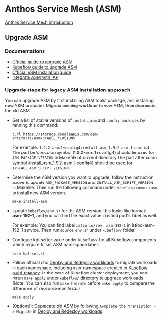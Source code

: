 # Anthos Service Mesh (ASM)

[Anthos Service Mesh introduction](https://cloud.google.com/anthos/service-mesh)

## Upgrade ASM

### Documentations

* [Official guide to upgrade ASM](https://cloud.google.com/service-mesh/docs/upgrade-path-old-versions-gke)
* [Kubeflow guide to upgrade ASM](https://www.kubeflow.org/docs/distributions/gke/deploy/upgrade/#upgrade-asm-anthos-service-mes)
* [Official ASM instalation guide](https://cloud.google.com/service-mesh/docs/scripted-install/gke-install)
* [Integrate ASM with IAP](https://cloud.google.com/service-mesh/docs/iap-integration)

### Upgrade steps for legacy ASM installation approach

You can upgrade ASM by first installing ASM tools' package, and installing new ASM to cluster. Migrate existing workload to new ASM, then deprecate the old ASM:

* Get a list of stable versions of `install_asm` and `config packages` by running this command:

    ```
    curl https://storage.googleapis.com/csm-artifacts/asm/STABLE_VERSIONS
    ```

    For example: `1.9.2-asm.1+config4:install_asm_1.9.2-asm.1-config4`. The part before colon symbol (1.9.2-asm.1+config4) should be used for `ASM_PACKAGE_VERSION` in Makefile of current directory.The part after colon symbol (install_asm_1.9.2-asm.1-config4) should be used for `INSTALL_ASM_SCRIPT_VERSION`.

* Determine the ASM version you want to upgrade, follow the instruction above to update `ASM_PACKAGE_VERSION` and `INSTALL_ASM_SCRIPT_VERSION` in Makefile. Then run the following command under `kubeflow/common/asm` to install new ASM version.

    ```
    make install-asm
    ```

* Update `kubeflow/env.sh` for the ASM version, this looks like format: **asm-192-1**, and you can find the exact value in istiod pod's label as well.
    
    For example: You can find label `istio.io/rev: asm-192-1` in istiod-asm-192-1 service. Then run `source env.sh` under `kubeflow/` folder.

* Configure kpt setter value under `kubeflow/` for all Kubeflow components which require to set ASM namespace label:

    ```
    bash kpt-set.sh
    ```

* Follow official doc [Deploy and Redeploy workloads](https://cloud.google.com/service-mesh/docs/scripted-install/gke-upgrade#deploying_and_redeploying_workloads) to migrate workloads in each namespace, including user namespace created in [Kubeflow multi-tenancy](https://www.kubeflow.org/docs/components/multi-tenancy/getting-started/). In the case of Kubeflow cluster deployment, you can rerun `make apply` under `kubeflow/` directory to upgrade workloads. (Note: You can also run `make hydrate` before `make apply` to compare the difference of resource manifests.)

    ```
    make apply
    ```

* (Optional): Deprecate old ASM by following `Complete the transistion -> Migrate` in [Deploy and Redeploy workloads](https://cloud.google.com/service-mesh/docs/scripted-install/gke-upgrade#deploying_and_redeploying_workloads).
